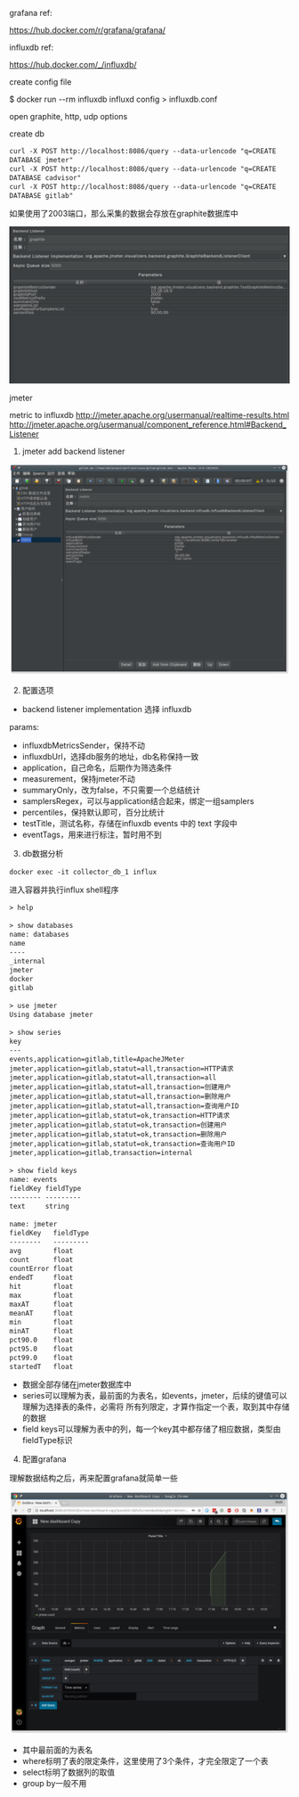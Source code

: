 



grafana ref:

https://hub.docker.com/r/grafana/grafana/


influxdb ref:

https://hub.docker.com/_/influxdb/


create config file

$ docker run --rm influxdb influxd config > influxdb.conf

open graphite, http, udp options



create db

```
curl -X POST http://localhost:8086/query --data-urlencode "q=CREATE DATABASE jmeter"
curl -X POST http://localhost:8086/query --data-urlencode "q=CREATE DATABASE cadvisor"
curl -X POST http://localhost:8086/query --data-urlencode "q=CREATE DATABASE gitlab"
```

如果使用了2003端口，那么采集的数据会存放在graphite数据库中

![](./jmeter-graphite-listener.png)


jmeter

metric to influxdb
http://jmeter.apache.org/usermanual/realtime-results.html
http://jmeter.apache.org/usermanual/component_reference.html#Backend_Listener

1. jmeter add backend listener


![](./jmeter-backend-listener.png)

2. 配置选项

- backend listener implementation 选择 influxdb

params:
- influxdbMetricsSender，保持不动
- influxdbUrl，选择db服务的地址，db名称保持一致
- application，自己命名，后期作为筛选条件
- measurement，保持jmeter不动
- summaryOnly，改为false，不只需要一个总结统计
- samplersRegex，可以与application结合起来，绑定一组samplers
- percentiles，保持默认即可，百分比统计
- testTitle，测试名称，存储在influxdb events 中的 text 字段中
- eventTags，用来进行标注，暂时用不到

3. db数据分析

`docker exec -it collector_db_1 influx`

进入容器并执行influx shell程序

```
> help

> show databases
name: databases
name
----
_internal
jmeter
docker
gitlab

> use jmeter
Using database jmeter

> show series
key
---
events,application=gitlab,title=ApacheJMeter
jmeter,application=gitlab,statut=all,transaction=HTTP请求
jmeter,application=gitlab,statut=all,transaction=all
jmeter,application=gitlab,statut=all,transaction=创建用户
jmeter,application=gitlab,statut=all,transaction=删除用户
jmeter,application=gitlab,statut=all,transaction=查询用户ID
jmeter,application=gitlab,statut=ok,transaction=HTTP请求
jmeter,application=gitlab,statut=ok,transaction=创建用户
jmeter,application=gitlab,statut=ok,transaction=删除用户
jmeter,application=gitlab,statut=ok,transaction=查询用户ID
jmeter,application=gitlab,transaction=internal

> show field keys
name: events
fieldKey fieldType
-------- ---------
text     string

name: jmeter
fieldKey   fieldType
--------   ---------
avg        float
count      float
countError float
endedT     float
hit        float
max        float
maxAT      float
meanAT     float
min        float
minAT      float
pct90.0    float
pct95.0    float
pct99.0    float
startedT   float
```

- 数据全部存储在jmeter数据库中
- series可以理解为表，最前面的为表名，如events，jmeter，后续的键值可以理解为选择表的条件，必需将
  所有列限定，才算作指定一个表，取到其中存储的数据
- field keys可以理解为表中的列，每一个key其中都存储了相应数据，类型由fieldType标识





4. 配置grafana

理解数据结构之后，再来配置grafana就简单一些

![](./grafana-config.png)

- 其中最前面的为表名
- where标明了表的限定条件，这里使用了3个条件，才完全限定了一个表
- select标明了数据列的取值
- group by一般不用
